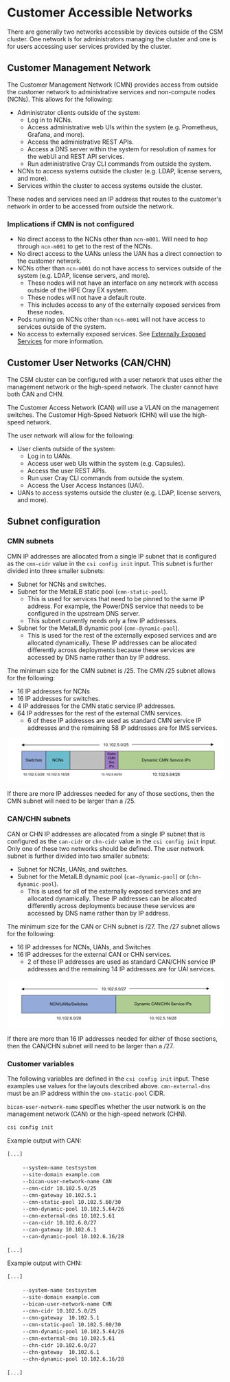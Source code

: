 # Customer Accessible Networks

There are generally two networks accessible by devices outside of the CSM cluster. One network is for administrators managing the cluster and one is for users accessing user services provided by the cluster.

## Customer Management Network

The Customer Management Network \(CMN\) provides access from outside the customer network to administrative services and non-compute nodes \(NCNs\). This allows for the following:

- Administrator clients outside of the system:
  - Log in to NCNs.
  - Access administrative web UIs within the system \(e.g. Prometheus, Grafana, and more\).
  - Access the administrative REST APIs.
  - Access a DNS server within the system for resolution of names for the webUI and REST API services.
  - Run administrative Cray CLI commands from outside the system.
- NCNs to access systems outside the cluster \(e.g. LDAP, license servers, and more\).
- Services within the cluster to access systems outside the cluster.

These nodes and services need an IP address that routes to the customer's network in order to be accessed from outside the network.

### Implications if CMN is not configured

- No direct access to the NCNs other than `ncn-m001`. Will need to hop through `ncn-m001` to get to the rest of the NCNs.
- No direct access to the UANs unless the UAN has a direct connection to the customer network.
- NCNs other than `ncn-m001` do not have access to services outside of the system \(e.g. LDAP, license servers, and more\).
  - These nodes will not have an interface on any network with access outside of the HPE Cray EX system.
  - These nodes will not have a default route.
  - This includes access to any of the externally exposed services from these nodes.
- Pods running on NCNs other than `ncn-m001` will not have access to services outside of the system.
- No access to externally exposed services. See [Externally Exposed Services](Externally_Exposed_Services.md) for more information.

## Customer User Networks (CAN/CHN)

The CSM cluster can be configured with a user network that uses either the management network or the high-speed network. The cluster cannot have both CAN and CHN.

The Customer Access Network (CAN) will use a VLAN on the management switches. The Customer High-Speed Network (CHN) will use the high-speed network.

The user network will allow for the following:

- User clients outside of the system:
  - Log in to UANs.
  - Access user web UIs within the system \(e.g. Capsules\).
  - Access the user REST APIs.
  - Run user Cray CLI commands from outside the system.
  - Access the User Access Instances \(UAI\).
- UANs to access systems outside the cluster \(e.g. LDAP, license servers, and more\).

## Subnet configuration

### CMN subnets

CMN IP addresses are allocated from a single IP subnet that is configured as the `cmn-cidr` value in the `csi config init` input. This subnet is further divided into three smaller subnets:

- Subnet for NCNs and switches.
- Subnet for the MetalLB static pool \(`cmn-static-pool`\).
  - This is used for services that need to be pinned to the same IP address. For example, the PowerDNS service that needs to be configured in the upstream DNS server.
  - This subnet currently needs only a few IP addresses.
- Subnet for the MetalLB dynamic pool \(`cmn-dynamic-pool`\).
  - This is used for the rest of the externally exposed services and are allocated dynamically. These IP addresses can be allocated differently across deployments because these services are accessed by DNS name rather than by IP address.

The minimum size for the CMN subnet is /25. The CMN /25 subnet allows for the following:

- 16 IP addresses for NCNs
- 16 IP addresses for switches.
- 4 IP addresses for the CMN static service IP addresses.
- 64 IP addresses for the rest of the external CMN services.
  - 6 of these IP addresses are used as standard CMN service IP addresses and the remaining 58 IP addresses are for IMS services.

![CMN /25 Subnet Layout](../../../img/operations/CMN_25_Subnet.png "CMN /25 Subnet Layout")

If there are more IP addresses needed for any of those sections, then the CMN subnet will need to be larger than a /25.

### CAN/CHN subnets

CAN or CHN IP addresses are allocated from a single IP subnet that is configured as the `can-cidr` or `chn-cidr` value in the `csi config init` input. Only one of these two networks should be defined. The user
network subnet is further divided into two smaller subnets:

- Subnet for NCNs, UANs, and switches.
- Subnet for the MetalLB dynamic pool \(`can-dynamic-pool`\) or \(`chn-dynamic-pool`\).
  - This is used for all of the externally exposed services and are allocated dynamically. These IP addresses can be allocated differently across deployments because these services are accessed by DNS name rather than by IP address.

The minimum size for the CAN or CHN subnet is /27. The /27 subnet allows for the following:

- 16 IP addresses for NCNs, UANs, and Switches
- 16 IP addresses for the external CAN or CHN services.
  - 2 of these IP addresses are used as standard CAN/CHN service IP addresses and the remaining 14 IP addresses are for UAI services.

![CAN/CHN /27 Subnet Layout](../../../img/operations/CAN_CHN_27_Subnet.png "CAN/CHN /27 Subnet Layout")

If there are more than 16 IP addresses needed for either of those sections, then the CAN/CHN subnet will need to be larger than a /27.

### Customer variables

The following variables are defined in the `csi config init` input. These examples use values for the layouts described above. `cmn-external-dns` must be an IP address within the `cmn-static-pool` CIDR.

`bican-user-network-name` specifies whether the user network is on the management network (CAN) or the high-speed network (CHN).

```bash
csi config init
```

Example output with CAN:

```text
[...]

     --system-name testsystem
     --site-domain example.com
     --bican-user-network-name CAN
     --cmn-cidr 10.102.5.0/25
     --cmn-gateway 10.102.5.1
     --cmn-static-pool 10.102.5.60/30
     --cmn-dynamic-pool 10.102.5.64/26
     --cmn-external-dns 10.102.5.61
     --can-cidr 10.102.6.0/27
     --can-gateway 10.102.6.1
     --can-dynamic-pool 10.102.6.16/28

[...]
```

Example output with CHN:

```text
[...]

     --system-name testsystem
     --site-domain example.com
     --bican-user-network-name CHN
     --cmn-cidr 10.102.5.0/25
     --cmn-gateway  10.102.5.1
     --cmn-static-pool 10.102.5.60/30
     --cmn-dynamic-pool 10.102.5.64/26
     --cmn-external-dns 10.102.5.61
     --chn-cidr 10.102.6.0/27
     --chn-gateway  10.102.6.1
     --chn-dynamic-pool 10.102.6.16/28

[...]
```
